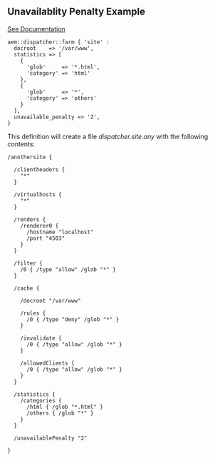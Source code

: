 
## Unavailablity Penalty Example

[See Documentation](https://docs.adobe.com/docs/en/dispatcher/disp-config.html#Reflecting%20Server%20Unavailability%20in%20Dispatcher%20Statistics)

~~~ puppet
aem::dispatcher::farm { 'site' :
  docroot    => '/var/www',
  statistics => [
    {
      'glob'     => '*.html',
      'category' => 'html'
    },
    {
      'glob'     => '*',
      'category' => 'others'
    }
  ],
  unavailable_penalty => '2',
}
~~~

This definition will create a file *dispatcher.site.any* with the following contents:

~~~
/anothersite {

  /clientheaders {
    "*"
  }

  /virtualhosts {
    "*"
  }

  /renders {
    /renderer0 {
      /hostname "localhost"
      /port "4503"
    }
  }

  /filter {
    /0 { /type "allow" /glob "*" }
  }

  /cache {

    /docroot "/var/www"

    /rules {
      /0 { /type "deny" /glob "*" }
    }

    /invalidate {
      /0 { /type "allow" /glob "*" }
    }

    /allowedClients {
      /0 { /type "allow" /glob "*" }
    }
  }

  /statistics {
    /categories {
      /html { /glob "*.html" }
      /others { /glob "*" }
    }
  }

  /unavailablePenalty "2"

}
~~~
